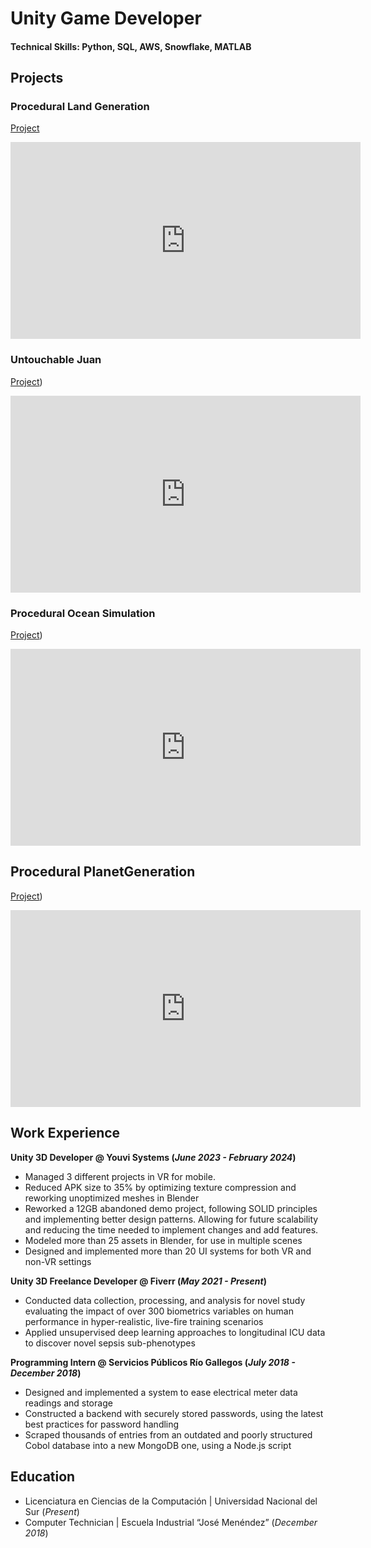 # Unity Game Developer

#### Technical Skills: Python, SQL, AWS, Snowflake, MATLAB




## Projects
### Procedural Land Generation
[Project]((https://github.com/LucasNahuelGarcia/Unity-Generators))

<iframe width="560" height="315" src="https://www.youtube.com/embed/wJx2vfQpU4o?si=iIbbIqX5XkDb5rol" title="YouTube video player" frameborder="0" allow="accelerometer; autoplay; clipboard-write; encrypted-media; gyroscope; picture-in-picture; web-share" referrerpolicy="strict-origin-when-cross-origin" allowfullscreen></iframe>

### Untouchable Juan
[Project](https://github.com/LucasNahuelGarcia/UntouchableJuan))

<iframe width="560" height="315" src="https://www.youtube.com/embed/alfp23qak38?si=E63Qh_AHR5ZgrINK" title="YouTube video player" frameborder="0" allow="accelerometer; autoplay; clipboard-write; encrypted-media; gyroscope; picture-in-picture; web-share" referrerpolicy="strict-origin-when-cross-origin" allowfullscreen></iframe>

### Procedural Ocean Simulation
[Project](https://github.com/LucasNahuelGarcia/URPOceanShaders))

<iframe width="560" height="315" src="https://www.youtube.com/embed/Ax5wGTbubAw?si=RI39P3xGUqkkLSIm" title="YouTube video player" frameborder="0" allow="accelerometer; autoplay; clipboard-write; encrypted-media; gyroscope; picture-in-picture; web-share" referrerpolicy="strict-origin-when-cross-origin" allowfullscreen></iframe>

## Procedural PlanetGeneration
[Project](https://github.com/LucasNahuelGarcia/Unity-Generators))

<iframe width="560" height="315" src="https://www.youtube.com/embed/T0yJ5YOxNbA?si=gyvSiZRQr8w9s1YM" title="YouTube video player" frameborder="0" allow="accelerometer; autoplay; clipboard-write; encrypted-media; gyroscope; picture-in-picture; web-share" referrerpolicy="strict-origin-when-cross-origin" allowfullscreen></iframe>



## Work Experience
**Unity 3D Developer @ Youvi Systems (_June 2023 - February 2024_)**
- Managed 3 different projects in VR for mobile.
- Reduced APK size to 35% by optimizing texture compression and reworking unoptimized meshes in Blender
- Reworked a 12GB  abandoned demo project, following SOLID principles and implementing better design patterns. Allowing for future scalability and reducing the time needed to implement changes and add features.
- Modeled more than 25 assets in Blender, for use in multiple scenes
- Designed and implemented more than 20 UI systems for both VR and non-VR settings


**Unity 3D Freelance Developer @ Fiverr (_May 2021 - Present_)**
- Conducted data collection, processing, and analysis for novel study evaluating the impact of over 300 biometrics variables on human performance in hyper-realistic, live-fire training scenarios
- Applied unsupervised deep learning approaches to longitudinal ICU data to discover novel sepsis sub-phenotypes


**Programming Intern @ Servicios Públicos Río Gallegos (_July 2018 - December 2018_)**
- Designed and implemented a system to ease electrical meter data readings and storage
- Constructed a backend with securely stored passwords, using the latest best practices for password handling
- Scraped thousands of entries from an outdated and poorly structured Cobol database into a new MongoDB one, using a Node.js script



## Education
- Licenciatura en Ciencias de la Computación | Universidad Nacional del Sur (_Present_)								       		
- Computer Technician	| Escuela Industrial “José Menéndez” (_December 2018_)	 			        		
